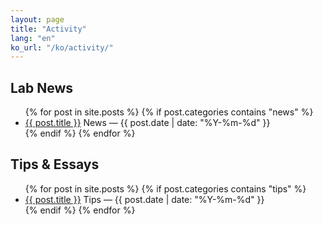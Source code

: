 ```yaml
---
layout: page
title: "Activity"
lang: "en"
ko_url: "/ko/activity/"
---
```


## Lab News
<ul class="list">
{% for post in site.posts %}
  {% if post.categories contains "news" %}
  <li>
    <a href="{{ post.url | relative_url }}">{{ post.title }}</a>
    <span class="badge">News</span>
    — {{ post.date | date: "%Y-%m-%d" }}
  </li>
  {% endif %}
{% endfor %}
</ul>

## Tips & Essays
<ul class="list">
{% for post in site.posts %}
  {% if post.categories contains "tips" %}
  <li>
    <a href="{{ post.url | relative_url }}">{{ post.title }}</a>
    <span class="badge">Tips</span>
    — {{ post.date | date: "%Y-%m-%d" }}
  </li>
  {% endif %}
{% endfor %}
</ul>

